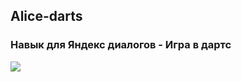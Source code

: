## Alice-darts
### Навык для Яндекс диалогов - Игра в дартс
<img src="https://img.shields.io/github/actions/workflow/status/KepLer100500/Alice-darts/test.yml?style=plastic&logo=spring&logoColor=green&label=Tests">
